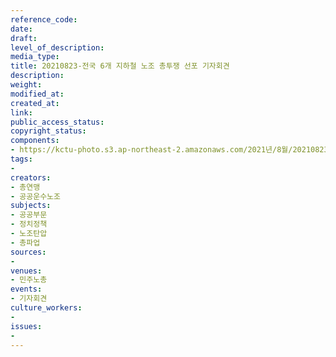 ```yaml
---
reference_code: 
date: 
draft: 
level_of_description: 
media_type: 
title: 20210823-전국 6개 지하철 노조 총투쟁 선포 기자회견
description: 
weight: 
modified_at: 
created_at: 
link: 
public_access_status: 
copyright_status: 
components:
- https://kctu-photo.s3.ap-northeast-2.amazonaws.com/2021년/8월/20210823-전국+6개+지하철+노조+총투쟁+선포+기자회견/_1D20174.jpg
tags:
- 
creators:
- 총연맹
- 공공운수노조
subjects:
- 공공부문
- 정치정책
- 노조탄압
- 총파업
sources:
- 
venues:
- 민주노총
events:
- 기자회견
culture_workers:
- 
issues:
- 
---
```

